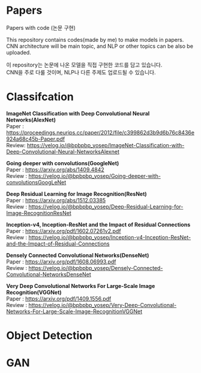 # Papers
Papers with code (논문 구현)

This repository contains codes(made by me) to make models in papers.  
CNN architecture will be main topic, and NLP or other topics can be also be uploaded.

이 repository는 논문에 나온 모델을 직접 구현한 코드를 담고 있습니다.  
CNN을 주로 다룰 것이며, NLP나 다른 주제도 업로드될 수 있습니다.

# Classifcation  

**ImageNet Classification with Deep Convolutional Neural Networks(AlexNet)**  
Paper : https://proceedings.neurips.cc/paper/2012/file/c399862d3b9d6b76c8436e924a68c45b-Paper.pdf  
Review: https://velog.io/@bpbpbp_yosep/ImageNet-Classification-with-Deep-Convolutional-Neural-NetworksAlexnet  
  
**Going deeper with convolutions(GoogleNet)**  
Paper : https://arxiv.org/abs/1409.4842  
Review : https://velog.io/@bpbpbp_yosep/Going-deeper-with-convolutionsGoogLeNet  
  
**Deep Residual Learning for Image Recognition(ResNet)**  
Paper : https://arxiv.org/abs/1512.03385  
Review : https://velog.io/@bpbpbp_yosep/Deep-Residual-Learning-for-Image-RecognitionResNet  
  
**Inception-v4, Inception-ResNet and the Impact of Residual Connections**  
Paper : https://arxiv.org/pdf/1602.07261v2.pdf  
Review : https://velog.io/@bpbpbp_yosep/Inception-v4-Inception-ResNet-and-the-Impact-of-Residual-Connections  
  
**Densely Connected Convolutional Networks(DenseNet)**  
Paper : https://arxiv.org/pdf/1608.06993.pdf  
Review : https://velog.io/@bpbpbp_yosep/Densely-Connected-Convolutional-NetworksDenseNet  

**Very Deep Convolutional Networks For Large-Scale Image Recognition(VGGNet)**  
Paper : https://arxiv.org/pdf/1409.1556.pdf  
Review : https://velog.io/@bpbpbp_yosep/Very-Deep-Convolutional-Networks-For-Large-Scale-Image-RecognitionVGGNet  

# Object Detection  

# GAN  

